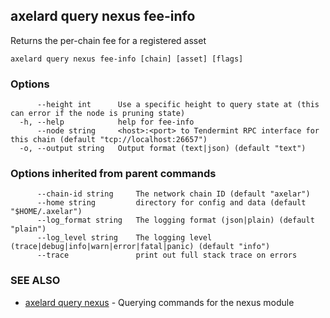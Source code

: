 ## axelard query nexus fee-info

Returns the per-chain fee for a registered asset

```
axelard query nexus fee-info [chain] [asset] [flags]
```

### Options

```
      --height int      Use a specific height to query state at (this can error if the node is pruning state)
  -h, --help            help for fee-info
      --node string     <host>:<port> to Tendermint RPC interface for this chain (default "tcp://localhost:26657")
  -o, --output string   Output format (text|json) (default "text")
```

### Options inherited from parent commands

```
      --chain-id string     The network chain ID (default "axelar")
      --home string         directory for config and data (default "$HOME/.axelar")
      --log_format string   The logging format (json|plain) (default "plain")
      --log_level string    The logging level (trace|debug|info|warn|error|fatal|panic) (default "info")
      --trace               print out full stack trace on errors
```

### SEE ALSO

* [axelard query nexus](axelard_query_nexus.md)	 - Querying commands for the nexus module


